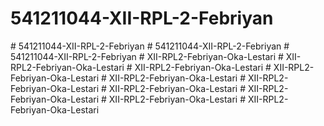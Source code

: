 # 541211044-XII-RPL-2-Febriyan
#   5 4 1 2 1 1 0 4 4 - X I I - R P L - 2 - F e b r i y a n  
 #   5 4 1 2 1 1 0 4 4 - X I I - R P L - 2 - F e b r i y a n  
 #   5 4 1 2 1 1 0 4 4 - X I I - R P L - 2 - F e b r i y a n  
 #   X I I - R P L 2 - F e b r i y a n - O k a - L e s t a r i  
 #   X I I - R P L 2 - F e b r i y a n - O k a - L e s t a r i  
 #   X I I - R P L 2 - F e b r i y a n - O k a - L e s t a r i  
 #   X I I - R P L 2 - F e b r i y a n - O k a - L e s t a r i  
 #   X I I - R P L 2 - F e b r i y a n - O k a - L e s t a r i  
 #   X I I - R P L 2 - F e b r i y a n - O k a - L e s t a r i  
 #   X I I - R P L 2 - F e b r i y a n - O k a - L e s t a r i  
 #   X I I - R P L 2 - F e b r i y a n - O k a - L e s t a r i  
 #   X I I - R P L 2 - F e b r i y a n - O k a - L e s t a r i  
 #   X I I - R P L 2 - F e b r i y a n - O k a - L e s t a r i  
 